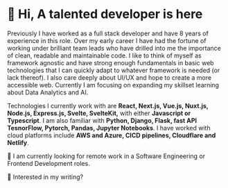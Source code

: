 # 👋 Hi, A talented developer is here

Previously I have worked as a full stack developer and have 8 years of experience in this role.
Over my early career I have had the fortune of working under brilliant team leads who have drilled into me the importance of clean, readable and
maintainable code. I like to think of myself as framework agnostic and have strong enough fundamentals in basic web technologies
that I can quickly adapt to whatever framework is needed (or lack thereof). I also care deeply about UI/UX and hope to create a more accessible web.
Currently I am focusing on expanding my skillset learning about Data Analytics and AI.

Technologies I currently work with are **React, Next.js, Vue.js, Nuxt.js, Node.js, Express.js, Svelte, SvelteKit,** with either **Javascript or Typescript**. I am also familiar with **Python, Django, Flask, fast API TesnorFlow, Pytorch, Pandas, Jupyter Notebooks**. I have worked with cloud platforms include **AWS and Azure, CICD pipelines, Cloudflare and Netlify**.

🚀 I am currently looking for remote work in a Software Engineering or Frontend Development roles.

📖 Interested in my writing?
